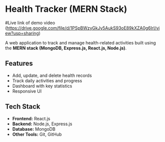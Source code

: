 # Health Tracker (MERN Stack) 
#Live link of demo video (https://drive.google.com/file/d/1PSpBWzyGkJy5AukS93oE89kXZA0g6Irl/view?usp=sharing)

A web application to track and manage health-related activities built using the **MERN stack (MongoDB, Express.js, React.js, Node.js)**.

## Features
- Add, update, and delete health records
- Track daily activities and progress
- Dashboard with key statistics
- Responsive UI

## Tech Stack
- **Frontend:** React.js  
- **Backend:** Node.js, Express.js  
- **Database:** MongoDB  
- **Other Tools:** Git, GitHub 
